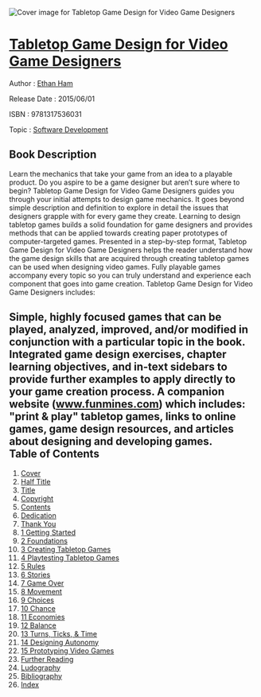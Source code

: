 ![Cover image for Tabletop Game Design for Video Game Designers](https://imgdetail.ebookreading.net/cover/cover/software_development/EB9781317536031.jpg)

[Tabletop Game Design for Video Game Designers](https://ebookreading.net/view/book/Tabletop+Game+Design+for+Video+Game+Designers-EB9781317536031_1.html "Tabletop Game Design for Video Game Designers")
====================================================================================================================

Author : [Ethan Ham](https://ebookreading.net/search/author/Ethan+Ham)

Release Date : 2015/06/01

ISBN : 9781317536031

Topic : [Software Development](https://ebookreading.net/search/category/software-development)

Book Description
-----------------

Learn the mechanics that take your game from an idea to a playable product.
Do you aspire to be a game designer but aren’t sure where to begin? Tabletop Game Design for Video Game Designers guides you through your initial attempts to design game mechanics. It goes beyond simple description and definition to explore in detail the issues that designers grapple with for every game they create. 
Learning to design tabletop games builds a solid foundation for game designers and provides methods that can be applied towards creating paper prototypes of computer-targeted games. Presented in a step-by-step format, Tabletop Game Design for Video Game Designers helps the reader understand how the game design skills that are acquired through creating tabletop games can be used when designing video games. Fully playable games accompany every topic so you can truly understand and experience each component that goes into game creation.
 Tabletop Game Design for Video Game Designers includes:
 
Simple, highly focused games that can be played, analyzed, improved, and/or modified in conjunction with a particular topic in the book.  
Integrated game design exercises, chapter learning objectives, and in-text sidebars to provide further examples to apply directly to your game creation process. 
A companion website (www.funmines.com) which includes: "print &amp; play" tabletop games, links to online games, game design resources, and articles about designing and developing games.              
Table of Contents
-----------------

1. [Cover](https://ebookreading.net/view/book/Tabletop+Game+Design+for+Video+Game+Designers-EB9781317536031_0.html)
1. [Half Title](https://ebookreading.net/view/book/Tabletop+Game+Design+for+Video+Game+Designers-EB9781317536031_0.html#front)
1. [Title](https://ebookreading.net/view/book/Tabletop+Game+Design+for+Video+Game+Designers-EB9781317536031_0.html#titlepage)
1. [Copyright](https://ebookreading.net/view/book/Tabletop+Game+Design+for+Video+Game+Designers-EB9781317536031_0.html#copyright)
1. [Contents](https://ebookreading.net/view/book/Tabletop+Game+Design+for+Video+Game+Designers-EB9781317536031_0.html#toc)
1. [Dedication](https://ebookreading.net/view/book/Tabletop+Game+Design+for+Video+Game+Designers-EB9781317536031_0.html)
1. [Thank You](https://ebookreading.net/view/book/Tabletop+Game+Design+for+Video+Game+Designers-EB9781317536031_0.html)
1. [1 Getting Started](https://ebookreading.net/view/book/Tabletop+Game+Design+for+Video+Game+Designers-EB9781317536031_0.html)
1. [2 Foundations](https://ebookreading.net/view/book/Tabletop+Game+Design+for+Video+Game+Designers-EB9781317536031_0.html)
1. [3 Creating Tabletop Games](https://ebookreading.net/view/book/Tabletop+Game+Design+for+Video+Game+Designers-EB9781317536031_0.html)
1. [4 Playtesting Tabletop Games](https://ebookreading.net/view/book/Tabletop+Game+Design+for+Video+Game+Designers-EB9781317536031_0.html)
1. [5 Rules](https://ebookreading.net/view/book/Tabletop+Game+Design+for+Video+Game+Designers-EB9781317536031_0.html)
1. [6 Stories](https://ebookreading.net/view/book/Tabletop+Game+Design+for+Video+Game+Designers-EB9781317536031_0.html)
1. [7 Game Over](https://ebookreading.net/view/book/Tabletop+Game+Design+for+Video+Game+Designers-EB9781317536031_0.html)
1. [8 Movement](https://ebookreading.net/view/book/Tabletop+Game+Design+for+Video+Game+Designers-EB9781317536031_0.html)
1. [9 Choices](https://ebookreading.net/view/book/Tabletop+Game+Design+for+Video+Game+Designers-EB9781317536031_0.html)
1. [10 Chance](https://ebookreading.net/view/book/Tabletop+Game+Design+for+Video+Game+Designers-EB9781317536031_0.html)
1. [11 Economies](https://ebookreading.net/view/book/Tabletop+Game+Design+for+Video+Game+Designers-EB9781317536031_0.html)
1. [12 Balance](https://ebookreading.net/view/book/Tabletop+Game+Design+for+Video+Game+Designers-EB9781317536031_0.html)
1. [13 Turns, Ticks, &amp; Time](https://ebookreading.net/view/book/Tabletop+Game+Design+for+Video+Game+Designers-EB9781317536031_0.html)
1. [14 Designing Autonomy](https://ebookreading.net/view/book/Tabletop+Game+Design+for+Video+Game+Designers-EB9781317536031_0.html)
1. [15 Prototyping Video Games](https://ebookreading.net/view/book/Tabletop+Game+Design+for+Video+Game+Designers-EB9781317536031_0.html)
1. [Further Reading](https://ebookreading.net/view/book/Tabletop+Game+Design+for+Video+Game+Designers-EB9781317536031_0.html)
1. [Ludography](https://ebookreading.net/view/book/Tabletop+Game+Design+for+Video+Game+Designers-EB9781317536031_0.html)
1. [Bibliography](https://ebookreading.net/view/book/Tabletop+Game+Design+for+Video+Game+Designers-EB9781317536031_0.html)
1. [Index](https://ebookreading.net/view/book/Tabletop+Game+Design+for+Video+Game+Designers-EB9781317536031_0.html)

